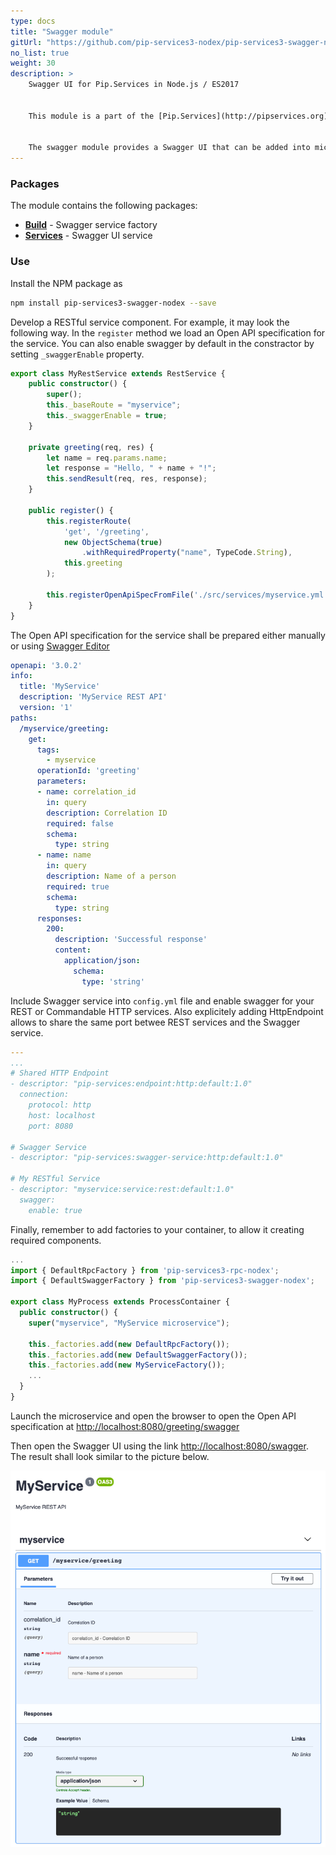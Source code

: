 ```yaml
---
type: docs
title: "Swagger module"
gitUrl: "https://github.com/pip-services3-nodex/pip-services3-swagger-nodex"
no_list: true
weight: 30
description: > 
    Swagger UI for Pip.Services in Node.js / ES2017


    This module is a part of the [Pip.Services](http://pipservices.org) polyglot microservices toolkit.


    The swagger module provides a Swagger UI that can be added into microservices and is seamlessly integrated with existing REST and Commandable HTTP services.
---
```



### Packages

The module contains the following packages:

- [**Build**](build) - Swagger service factory
- [**Services**](services) - Swagger UI service

### Use

Install the NPM package as
```bash
npm install pip-services3-swagger-nodex --save
```

Develop a RESTful service component. For example, it may look the following way.
In the `register` method we load an Open API specification for the service.
You can also enable swagger by default in the constractor by setting `_swaggerEnable` property.
```typescript
export class MyRestService extends RestService {
    public constructor() {
        super();
        this._baseRoute = "myservice";
        this._swaggerEnable = true;
    }

    private greeting(req, res) {
        let name = req.params.name;
        let response = "Hello, " + name + "!";
        this.sendResult(req, res, response);
    }
        
    public register() {
        this.registerRoute(
            'get', '/greeting', 
            new ObjectSchema(true)
                .withRequiredProperty("name", TypeCode.String),
            this.greeting
        );
        
        this.registerOpenApiSpecFromFile('./src/services/myservice.yml');
    }
}
```

The Open API specification for the service shall be prepared either manually
or using [Swagger Editor](https://editor.swagger.io/)
```yaml
openapi: '3.0.2'
info:
  title: 'MyService'
  description: 'MyService REST API'
  version: '1'
paths:
  /myservice/greeting:
    get:
      tags:
        - myservice
      operationId: 'greeting'
      parameters:
      - name: correlation_id
        in: query
        description: Correlation ID
        required: false
        schema:
          type: string
      - name: name
        in: query
        description: Name of a person
        required: true
        schema:
          type: string
      responses:
        200:
          description: 'Successful response'
          content:
            application/json:
              schema:
                type: 'string'
```

Include Swagger service into `config.yml` file and enable swagger for your REST or Commandable HTTP services.
Also explicitely adding HttpEndpoint allows to share the same port betwee REST services and the Swagger service.
```yaml
---
...
# Shared HTTP Endpoint
- descriptor: "pip-services:endpoint:http:default:1.0"
  connection:
    protocol: http
    host: localhost
    port: 8080

# Swagger Service
- descriptor: "pip-services:swagger-service:http:default:1.0"

# My RESTful Service
- descriptor: "myservice:service:rest:default:1.0"
  swagger:
    enable: true
```

Finally, remember to add factories to your container, to allow it creating required components.
```typescript
...
import { DefaultRpcFactory } from 'pip-services3-rpc-nodex';
import { DefaultSwaggerFactory } from 'pip-services3-swagger-nodex';

export class MyProcess extends ProcessContainer {
  public constructor() {
    super("myservice", "MyService microservice");
    
    this._factories.add(new DefaultRpcFactory());
    this._factories.add(new DefaultSwaggerFactory());
    this._factories.add(new MyServiceFactory());
    ...
  }
}
```

Launch the microservice and open the browser to open the Open API specification at
[http://localhost:8080/greeting/swagger](http://localhost:8080/greeting/swagger)

Then open the Swagger UI using the link [http://localhost:8080/swagger](http://localhost:8080/swagger).
The result shall look similar to the picture below.

<img src="swagger-ui.png"/>
